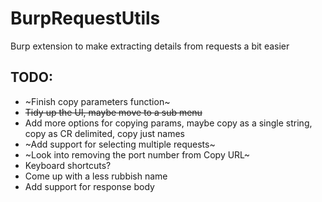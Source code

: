 # BurpRequestUtils
Burp extension to make extracting details from requests a bit easier

## TODO:
* ~Finish copy parameters function~
* ~~Tidy up the UI, maybe move to a sub menu~~
* Add more options for copying params, maybe copy as a single string, copy as CR delimited, copy just names
* ~Add support for selecting multiple requests~
* ~Look into removing the port number from Copy URL~
* Keyboard shortcuts?
* Come up with a less rubbish name
* Add support for response body

